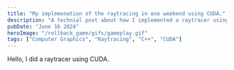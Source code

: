```yaml
---
title: "My implemenation of the raytracing in one weekend using CUDA."
description: "A technial post about how I implemented a raytracer using the CUDA API."
pubDate: "June 16 2024"
heroImage: "/rollback_game/gifs/gameplay.gif"
tags: ["Computer Graphics", "Raytracing", "C++", "CUDA"]
---
```


Hello, I did a raytracer using CUDA.